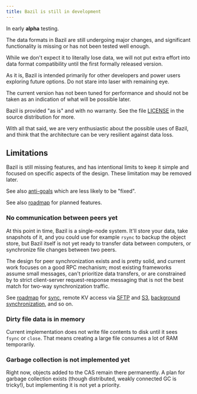 ```yaml
---
title: Bazil is still in development
---
```


In early **alpha** testing.

The data formats in Bazil are still undergoing major changes, and
significant functionality is missing or has not been tested well
enough.

While we don't expect it to literally lose data, we will not put extra
effort into data format compatibility until the first formally
released version.

As it is, Bazil is intended primarily for other developers and power
users exploring future options. Do not stare into laser with remaining
eye.

The current version has not been tuned for performance and should not
be taken as an indication of what will be possible later.

Bazil is provided "as is" and with no warranty. See the file
[LICENSE](https://github.com/bazillion/bazil/blob/master/LICENSE) in
the source distribution for more.

With all that said, we are very enthusiastic about the possible uses
of Bazil, and think that the architecture can be very resilient
against data loss.


## <span id="limits"/> Limitations

Bazil is still missing features, and has intentional limits to keep it
simple and focused on specific aspects of the design. These limitation
may be removed later.

See also [anti-goals](/doc/antigoals) which are less likely to be
"fixed".

See also [roadmap](/doc/roadmap) for planned features.

### <span id="no-sync"/> No communication between peers yet

At this point in time, Bazil is a single-node system. It'll store your
data, take snapshots of it, and you could use for example `rsync` to
backup the object store, but Bazil itself is not yet ready to transfer
data between computers, or synchronize file changes between two peers.

The design for peer synchronization exists and is pretty solid, and
current work focuses on a good RPC mechanism; most existing frameworks
assume small messages, can't prioritize data transfers, or are
constrained by to strict client-server request-response messaging that
is not the best match for two-way synchronization traffic.

See [roadmap](/doc/roadmap) for [sync](/doc/roadmap#sync), remote KV
access via [SFTP](/doc/roadmap#sftp) and [S3](/doc/roadmap#s3),
[background synchronization](/doc/roadmap#synckv), and so on.

### <span id="limits-inmem"/> Dirty file data is in memory

Current implementation does not write file contents to disk until it
sees `fsync` or `close`. That means creating a large file consumes a
lot of RAM temporarily.

### <span id="limits-gc"/> Garbage collection is not implemented yet

Right now, objects added to the CAS remain there permanently. A plan
for garbage collection exists (though distributed, weakly connected GC
is tricky!), but implementing it is not yet a priority.
